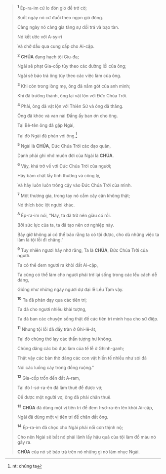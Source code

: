 > <sup><b>1</b></sup> Ép-ra-im cứ lo đón gió để trở cờ;
>
> Suốt ngày nó cứ đuổi theo ngọn gió đông.
>
> Càng ngày nó càng gia tăng sự dối trá và bạo tàn.
>
> Nó kết ước với A-sy-ri
>
> Và chở dầu qua cung cấp cho Ai-cập.
>
> <sup><b>2</b></sup> **CHÚA** đang hạch tội Giu-đa;
>
> Ngài sẽ phạt Gia-cốp tùy theo các đường lối của ông;
>
> Ngài sẽ báo trả ông tùy theo các việc làm của ông.
>
> <sup><b>3</b></sup> Khi còn trong lòng mẹ, ông đã nắm gót của anh mình;
>
> Khi đã trưởng thành, ông lại vật lộn với Đức Chúa Trời.
>
> <sup><b>4</b></sup> Phải, ông đã vật lộn với Thiên Sứ và ông đã thắng.
>
> Ông đã khóc và van nài Đấng ấy ban ơn cho ông.
>
> Tại Bê-tên ông đã gặp Ngài,
>
> Tại đó Ngài đã phán với ông.[^1-9e5c5639-7f29-4a41-ba5d-20040983de6e]
>
> <sup><b>5</b></sup> Ngài là **CHÚA**, Đức Chúa Trời các đạo quân,
>
> Danh phải ghi nhớ muôn đời của Ngài là **CHÚA**.
>
> <sup><b>6</b></sup> Vậy, khá trở về với Đức Chúa Trời của ngươi;
>
> Hãy bám chặt lấy tình thương và công lý,
>
> Và hãy luôn luôn trông cậy vào Đức Chúa Trời của mình.
>
> <sup><b>7</b></sup> Một thương gia, trong tay nó cầm cây cân không thật;
>
> Nó thích bóc lột người khác.
>
> <sup><b>8</b></sup> Ép-ra-im nói, “Này, ta đã trở nên giàu có rồi.
>
> Bởi sức lực của ta, ta đã tạo nên cơ nghiệp này.
>
> Bây giờ không ai có thể bảo rằng ta có tội được, cho dù những việc ta làm là tội lỗi đi chăng.”
>
> <sup><b>9</b></sup> Tuy nhiên ngươi hãy nhớ rằng, Ta là **CHÚA**, Đức Chúa Trời của ngươi.
>
> Ta có thể đem ngươi ra khỏi đất Ai-cập,
>
> Ta cũng có thể làm cho ngươi phải trở lại sống trong các lều cách dễ dàng,
>
> Giống như những ngày ngươi dự đại lễ Lều Tạm vậy.
>
> <sup><b>10</b></sup> Ta đã phán dạy qua các tiên tri;
>
> Ta đã cho ngươi nhiều khải tượng,
>
> Ta đã ban các chuyện sống thật để các tiên tri minh họa cho sứ điệp.
>
> <sup><b>11</b></sup> Nhưng tội lỗi đã đầy tràn ở Ghi-lê-át,
>
> Tại đó chúng thờ lạy các thần tượng hư không.
>
> Chúng dâng các bò đực làm của tế lễ ở Ghinh-ganh;
>
> Thật vậy các bàn thờ dâng các con vật hiến tế nhiều như sỏi đá
>
> Nơi các luống cày trong đồng ruộng.”
>
> <sup><b>12</b></sup> Gia-cốp trốn đến đất A-ram,
>
> Tại đó I-sơ-ra-ên đã làm thuê để được vợ;
>
> Để được một người vợ, ông đã phải chăn thuê.
>
> <sup><b>13</b></sup> **CHÚA** đã dùng một vị tiên tri để đem I-sơ-ra-ên lên khỏi Ai-cập,
>
> Ngài đã dùng một vị tiên tri để chăn dắt ông.
>
> <sup><b>14</b></sup> Ép-ra-im đã chọc cho Ngài phải nổi cơn thịnh nộ;
>
> Cho nên Ngài sẽ bắt nó phải lãnh lấy hậu quả của tội làm đổ máu nó gây ra.
>
> **CHÚA** của nó sẽ báo trả trên nó những gì nó làm nhục Ngài.

[^1-9e5c5639-7f29-4a41-ba5d-20040983de6e]: nt: chúng ta